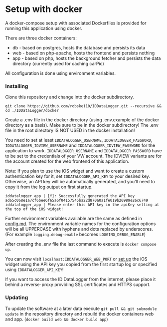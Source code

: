 # Setup with docker

A docker-compose setup with associated Dockerfiles is provided for running this application using docker.

There are three docker containers:
- db - based on postgres, hosts the database and persists its data
- web - based on php-apache, hosts the frontend and persists nothing
- app - based on php, hosts the background fetcher and persists the data directory (currently used for caching carPic)

All configuration is done using environment variables.

### Installing

Clone this repository and change into the docker subdirectory.

`git clone https://github.com/robske110/IDDataLogger.git --recursive && cd ./IDDataLogger/docker`

Create a .env file in the docker directory (using .env.example of the docker directory as a basis).
Make sure to be in the docker subdirectory! The .env file in the root directory IS NOT USED in the docker installation!

You need to set at least
`IDDATALOGGER_USERNAME`,
`IDDATALOGGER_PASSWORD`,
`IDDATALOGGER_IDVIEW_USERNAME` and
`IDDATALOGGER_IDVIEW_PASSWORD`
for the application to work.
`IDDATALOGGER_USERNAME` and `IDDATALOGGER_PASSWORD` have to be set to the credentials of your
VW account. The IDVIEW variants are for the account created for the web frontend of this application.

Note: If you plan to use the iOS widget and want to create a custom authentication key for it, set `IDDATALOGGER_API_KEY`
to your desired key. Otherwise, an API key will be automatically generated, and you'll need to copy it from the log
output on first startup.
```
iddatalogger_app | [Y]: Successfully generated the API key ad65c068e1a7cf6bee6f65a6f04157545ba22d870a0a1fe019b20989e26c6749
iddatalogger_app | Please enter this API key in the apiKey setting at the top of the iOS widget!
```

Further environment variables available are the same as defined in [config.md](docs/config.md). The environment variable
names for the configuration options will be all UPPERCASE with hyphens and dots replaced by underscores.
(For example `logging.debug-enable` becomes `LOGGING_DEBUG_ENABLE`)

After creating the .env file the last command to execute is `docker compose up`.

You can now visit `localhost:IDDATALOGGER_WEB_PORT` or [set up](docs/ioswidget.md) the iOS widget using the API key
you copied from the first startup log or specified using `IDDATALOGGER_API_KEY`!

If you want to access the ID DataLogger from the internet, please place it behind a reverse-proxy providing SSL
certificates and HTTPS support.

### Updating

To update the software at a later data execute `git pull && git submodule update` in the repository directory and
rebuild the docker containers web and app. (`docker build web && docker build app`)